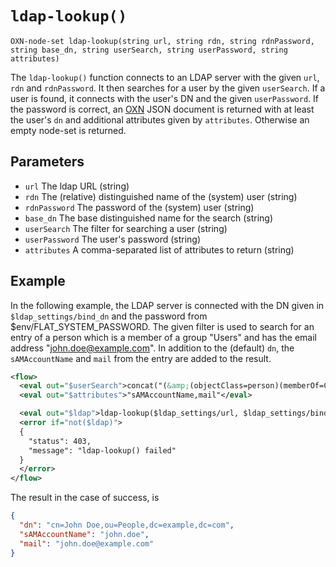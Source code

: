 # `ldap-lookup()`

```
OXN-node-set ldap-lookup(string url, string rdn, string rdnPassword, string base_dn, string userSearch, string userPassword, string attributes)
```

The `ldap-lookup()` function connects to an LDAP server with the given `url`, `rdn` and `rdnPassword`.
It then searches for a user by the given `userSearch`.
If a user is found, it connects with the user's DN and the given `userPassword`.
If the password is correct, an [OXN](/reference/templating/oxn.md) JSON document is returned with at least the user's `dn` and additional attributes given by `attributes`.
Otherwise an empty node-set is returned.

## Parameters

* `url` The ldap URL (string)
* `rdn` The (relative) distinguished name of the (system) user (string)
* `rdnPassword` The password of the (system) user (string)
* `base_dn` The base distinguished name for the search (string)
* `userSearch` The filter for searching a user (string)
* `userPassword` The user's password (string)
* `attributes` A comma-separated list of attributes to return (string)


## Example

In the following example, the LDAP server is connected with the DN given in `$ldap_settings/bind_dn` and the password from $env/FLAT_SYSTEM_PASSWORD.
The given filter is used to search for an entry of a person which is a member of a group "Users" and has the email address "john.doe@example.com".
In addition to the (default) `dn`, the `sAMAccountName` and `mail` from the entry are added to the result.

```xml
<flow>
  <eval out="$userSearch">concat("(&amp;(objectClass=person)(memberOf=CN=Users,ou=People,dc=example,dc=com)(mail=john.doe@example.com))")</eval>
  <eval out="$attributes">"sAMAccountName,mail"</eval>

  <eval out="$ldap">ldap-lookup($ldap_settings/url, $ldap_settings/bind_dn, $env/FLAT_SYSTEM_PASSWORD, $ldap_settings/base_dn, $userSearch, "myP4s5w0rD, $attributes)</eval>
  <error if="not($ldap)">
  {
    "status": 403,
    "message": "ldap-lookup() failed"
  }
  </error>
</flow>
```

The result in the case of success, is
```json
{
  "dn": "cn=John Doe,ou=People,dc=example,dc=com",
  "sAMAccountName": "john.doe",
  "mail": "john.doe@example.com"
}
```
